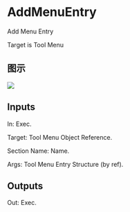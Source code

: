 # AddMenuEntry

Add Menu Entry

Target is Tool Menu

## 图示

![]($-20221218-21132612.png)

## Inputs

In: Exec.

Target: Tool Menu Object Reference.

Section Name: Name.

Args: Tool Menu Entry Structure (by ref).  

## Outputs

Out: Exec.

